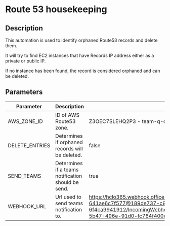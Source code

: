 # Route 53 housekeeping

## Description

This automation is used to identify orphaned Route53 records and delete them.

It will try to find EC2 instances that have Records IP address either as a private or public IP.

If no instance has been found, the record is considered orphaned and can be deleted.

## Parameters

|Parameter|Description|default|
|--|--|--|
|AWS_ZONE_ID|ID of AWS Route53 zone.|Z3OEC7SLEHQ2P3 - team-q-dev.com|
|DELETE_ENTRIES|Determines if orphaned records will be deleted.|false|
|SEND_TEAMS|Determines if a teams notification should be send.|true|
|WEBHOOK_URL|Url used to send teams notification to.|<https://hclo365.webhook.office.com/webhookb2/8a6712b0-0629-4fbb-9e35-641ae6c7f577@189de737-c93a-4f5a-8b68-6f4ca9941912/IncomingWebhook/306939d536234a119edcd66ad98f6cd9/02dcf8e7-5b47-496e-91d0-fc764f400ea0>|